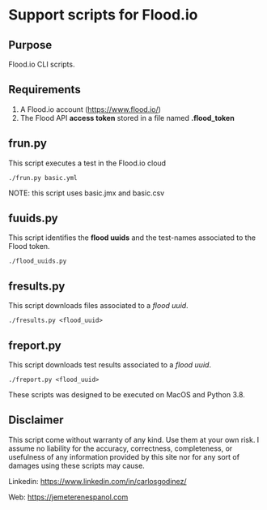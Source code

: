 # Support scripts for Flood.io

## Purpose

Flood.io CLI scripts.

## Requirements

1. A Flood.io account (https://www.flood.io/)
2. The Flood API **access token** stored in a file named **.flood_token**

## frun.py

This script executes a test in the Flood.io cloud

```
./frun.py basic.yml
```

NOTE: this script uses basic.jmx and basic.csv

## fuuids.py

This script identifies the **flood uuids** and the test-names associated to the Flood token.

```
./flood_uuids.py
```

## fresults.py

This script downloads files associated to a *flood uuid*.

```
./fresults.py <flood_uuid>
```

## freport.py

This script downloads test results associated to a *flood uuid*.

```
./freport.py <flood_uuid>
```

These scripts was designed to be executed on MacOS and Python 3.8.

## Disclaimer

This script come without warranty of any kind. Use them at your own risk. I assume no liability for the accuracy, correctness, completeness, or usefulness of any information provided by this site nor for any sort of damages using these scripts may cause.

Linkedin: https://www.linkedin.com/in/carlosgodinez/

Web: https://jemeterenespanol.com


